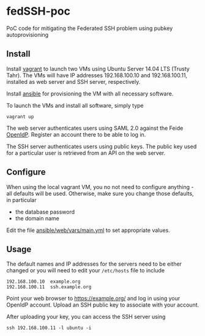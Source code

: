 # fedSSH-poc
PoC code for mitigating the Federated SSH problem using pubkey autoprovisioning

## Install

Install [vagrant](http://docs.vagrantup.com/v2/installation/) to launch two VMs using Ubuntu Server 14.04 LTS (Trusty Tahr). The VMs will have IP addresses 192.168.100.10 and 192.168.100.11, installed as web server and SSH server, respectively.

Install [ansible](http://docs.ansible.com/intro_installation.html#getting-ansible) for provisioning the VM with all necessary software.

To launch the VMs and install all software, simply type

	vagrant up
  
The web server authenticates users using SAML 2.0 against the Feide [OpenIdP](https://openidp.feide.no). Register an account there to be able to log in.

The SSH server authenticates users using public keys. The public key used for a particular user is retrieved from an API on the web server.

## Configure

When using the local vagrant VM, you no not need to configure anything - all defaults will be used. Otherwise, make sure you change those defaults, in particular
- the database password
- the domain name

Edit the file [ansible/web/vars/main.yml](ansible/web/vars/main.yml) to set appropriate values.


## Usage

The default names and IP addresses for the servers need to be either changed or you will need to edit your `/etc/hosts` file to include

	192.168.100.10  example.org
	192.168.100.11  ssh.example.org

Point your web browser to https://example.org/ and log in using your OpenIdP account. Upload an SSH public key to associate with your account.

After uploading your key, you can access the SSH server using

	ssh 192.168.100.11 -l ubuntu -i

